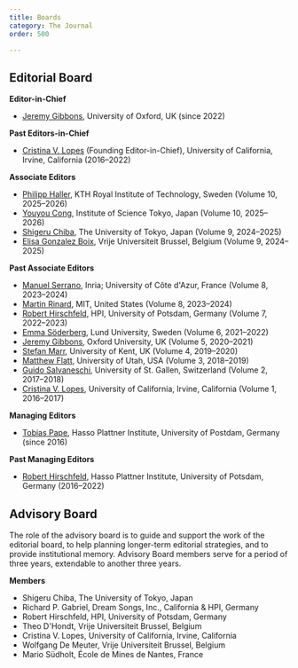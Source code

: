 ```yaml
---
title: Boards
category: The Journal
order: 500

---
```

## Editorial Board

**Editor-in-Chief**

* [Jeremy Gibbons](https://www.cs.ox.ac.uk/people/jeremy.gibbons/), University of Oxford, UK (since 2022)

**Past Editors-in-Chief**

* [Cristina V. Lopes](http://www.ics.uci.edu/~lopes) (Founding Editor-in-Chief), University of California, Irvine, California (2016–2022)

**Associate Editors**

* [Philipp Haller](https://people.kth.se/~phaller/), KTH Royal Institute of Technology, Sweden (Volume 10, 2025–2026)
* [Youyou Cong](https://prg.is.titech.ac.jp/people/cong/), Institute of Science Tokyo, Japan (Volume 10, 2025–2026)
* [Shigeru Chiba](https://www.csg.ci.i.u-tokyo.ac.jp/en/), The University of Tokyo, Japan (Volume 9, 2024–2025)
* [Elisa Gonzalez Boix](https://soft.vub.ac.be/disco/elisa/), Vrije Universiteit Brussel, Belgium (Volume 9, 2024–2025)

**Past Associate Editors**

* [Manuel Serrano](http://www-sop.inria.fr/members/Manuel.Serrano/), Inria; University of Côte d'Azur, France (Volume 8, 2023–2024)
* [Martin Rinard](https://people.csail.mit.edu/rinard/), MIT, United States (Volume 8, 2023–2024)
* [Robert Hirschfeld](https://www.hpi.uni-potsdam.de/swa/people/hirschfeld/), HPI, University of Potsdam, Germany (Volume 7, 2022–2023)
* [Emma Söderberg](https://cs.lth.se/emma-soderberg/), Lund University, Sweden (Volume 6, 2021–2022)
* [Jeremy Gibbons](http://www.cs.ox.ac.uk/jeremy.gibbons/), Oxford University, UK (Volume 5, 2020–2021)
* [Stefan Marr](https://www.cs.kent.ac.uk/people/staff/sm951/), University of Kent, UK (Volume 4, 2019–2020)
* [Matthew Flatt](https://www.cs.utah.edu/~mflatt/), University of Utah, USA (Volume 3, 2018–2019)
* [Guido Salvaneschi](http://www.guidosalvaneschi.com/wp/), University of St. Gallen, Switzerland (Volume 2, 2017–2018)
* [Cristina V. Lopes](http://www.ics.uci.edu/~lopes), University of California, Irvine, California (Volume 1, 2016–2017)

**Managing Editors**

* [Tobias Pape](https://www.hpi.uni-potsdam.de/swa/people/pape/), Hasso Plattner Institute, University of Postdam, Germany (since 2016)

**Past Managing Editors**

* [Robert Hirschfeld](https://www.hpi.uni-potsdam.de/swa/people/hirschfeld/), Hasso Plattner Institute, University of Potsdam, Germany (2016–2022)

## Advisory Board
The role of the advisory board is to guide and support the work of the editorial board, to help planning longer-term editorial strategies, and to provide institutional memory. Advisory Board members serve for a period of three years, extendable to another three years.

**Members**

* Shigeru Chiba, The University of Tokyo, Japan
* Richard P. Gabriel, Dream Songs, Inc., California & HPI, Germany
* Robert Hirschfeld, HPI, University of Potsdam, Germany
* Theo D'Hondt, Vrije Universiteit Brussel, Belgium
* Cristina V. Lopes, University of California, Irvine, California
* Wolfgang De Meuter, Vrije Universiteit Brussel, Belgium
* Mario Südholt, École de Mines de Nantes, France
